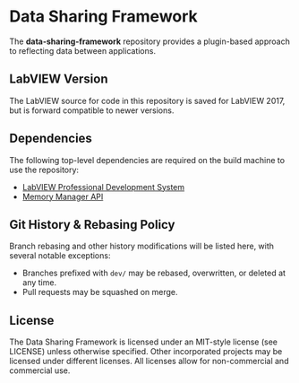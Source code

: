 # Data Sharing Framework
The **data-sharing-framework** repository provides a plugin-based approach to reflecting data between applications.

## LabVIEW Version
The LabVIEW source for code in this repository is saved for LabVIEW 2017, but is forward compatible to newer versions.

## Dependencies
The following top-level dependencies are required on the build machine to use the repository:

- [LabVIEW Professional Development System](http:/ni.com/labview)
- [Memory Manager API](https://github.com/ni/labview-memory-management-tools/releases/latest)

## Git History & Rebasing Policy
Branch rebasing and other history modifications will be listed here, with several notable exceptions:
- Branches prefixed with `dev/` may be rebased, overwritten, or deleted at any time.
- Pull requests may be squashed on merge.

## License
The Data Sharing Framework is licensed under an MIT-style license (see LICENSE) unless otherwise specified. Other incorporated projects may be licensed under different licenses. All licenses allow for non-commercial and commercial use.

